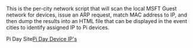 This is the per-city network script that will scan the local MSFT Guest network for devices, issue an ARP request, match MAC address to IP, and then dump the results into an HTML file that can be displayed in the event cities to identify assigned IP to Pi devices.

Pi Day Site[Pi Day Device IP's](https://glrpiday.z20.web.core.windows.net/)